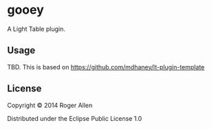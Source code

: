 # gooey

A Light Table plugin.

## Usage

TBD.  This is based on https://github.com/mdhaney/lt-plugin-template

## License

Copyright © 2014 Roger Allen

Distributed under the Eclipse Public License 1.0
